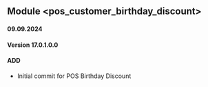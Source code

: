 ## Module <pos_customer_birthday_discount>

#### 09.09.2024
#### Version 17.0.1.0.0
#### ADD

- Initial commit for POS Birthday Discount
